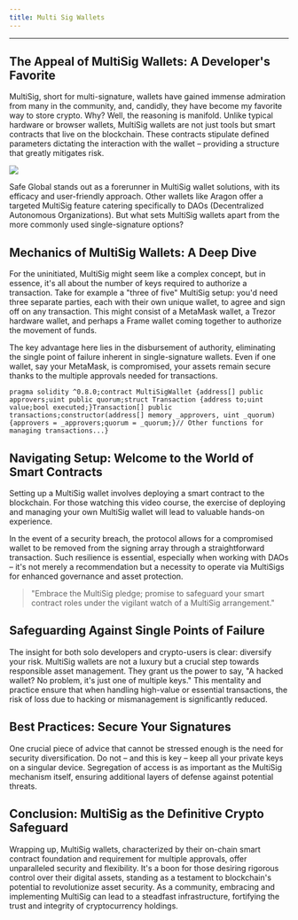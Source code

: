 ```yaml
---
title: Multi Sig Wallets
---
```


---

## The Appeal of MultiSig Wallets: A Developer's Favorite

MultiSig, short for multi-signature, wallets have gained immense admiration from many in the community, and, candidly, they have become my favorite way to store crypto. Why? Well, the reasoning is manifold. Unlike typical hardware or browser wallets, MultiSig wallets are not just tools but smart contracts that live on the blockchain. These contracts stipulate defined parameters dictating the interaction with the wallet – providing a structure that greatly mitigates risk.

![](https://cdn.videotap.com/618/screenshots/x0dbuPaC204K6UfpDdjN-15.83.png)

Safe Global stands out as a forerunner in MultiSig wallet solutions, with its efficacy and user-friendly approach. Other wallets like Aragon offer a targeted MultiSig feature catering specifically to DAOs (Decentralized Autonomous Organizations). But what sets MultiSig wallets apart from the more commonly used single-signature options?

## Mechanics of MultiSig Wallets: A Deep Dive

For the uninitiated, MultiSig might seem like a complex concept, but in essence, it's all about the number of keys required to authorize a transaction. Take for example a "three of five" MultiSig setup: you'd need three separate parties, each with their own unique wallet, to agree and sign off on any transaction. This might consist of a MetaMask wallet, a Trezor hardware wallet, and perhaps a Frame wallet coming together to authorize the movement of funds.

The key advantage here lies in the disbursement of authority, eliminating the single point of failure inherent in single-signature wallets. Even if one wallet, say your MetaMask, is compromised, your assets remain secure thanks to the multiple approvals needed for transactions.

```solidity
pragma solidity ^0.8.0;contract MultiSigWallet {address[] public approvers;uint public quorum;struct Transaction {address to;uint value;bool executed;}Transaction[] public transactions;constructor(address[] memory _approvers, uint _quorum) {approvers = _approvers;quorum = _quorum;}// Other functions for managing transactions...}
```

## Navigating Setup: Welcome to the World of Smart Contracts

Setting up a MultiSig wallet involves deploying a smart contract to the blockchain. For those watching this video course, the exercise of deploying and managing your own MultiSig wallet will lead to valuable hands-on experience.

In the event of a security breach, the protocol allows for a compromised wallet to be removed from the signing array through a straightforward transaction. Such resilience is essential, especially when working with DAOs – it's not merely a recommendation but a necessity to operate via MultiSigs for enhanced governance and asset protection.

> "Embrace the MultiSig pledge; promise to safeguard your smart contract roles under the vigilant watch of a MultiSig arrangement."

## Safeguarding Against Single Points of Failure

The insight for both solo developers and crypto-users is clear: diversify your risk. MultiSig wallets are not a luxury but a crucial step towards responsible asset management. They grant us the power to say, "A hacked wallet? No problem, it's just one of multiple keys." This mentality and practice ensure that when handling high-value or essential transactions, the risk of loss due to hacking or mismanagement is significantly reduced.

## Best Practices: Secure Your Signatures

One crucial piece of advice that cannot be stressed enough is the need for security diversification. Do not – and this is key – keep all your private keys on a singular device. Segregation of access is as important as the MultiSig mechanism itself, ensuring additional layers of defense against potential threats.

## Conclusion: MultiSig as the Definitive Crypto Safeguard

Wrapping up, MultiSig wallets, characterized by their on-chain smart contract foundation and requirement for multiple approvals, offer unparalleled security and flexibility. It's a boon for those desiring rigorous control over their digital assets, standing as a testament to blockchain's potential to revolutionize asset security. As a community, embracing and implementing MultiSig can lead to a steadfast infrastructure, fortifying the trust and integrity of cryptocurrency holdings.
